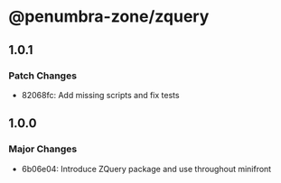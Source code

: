 # @penumbra-zone/zquery

## 1.0.1

### Patch Changes

- 82068fc: Add missing scripts and fix tests

## 1.0.0

### Major Changes

- 6b06e04: Introduce ZQuery package and use throughout minifront
